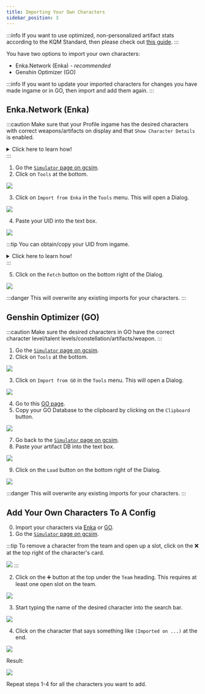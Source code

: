 ```yaml
---
title: Importing Your Own Characters
sidebar_position: 3
---
```


:::info
If you want to use optimized, non-personalized artifact stats according to the KQM Standard, then please check out [this guide](/guides/substat_optimizer).
:::

You have two options to import your own characters:
- Enka.Network (Enka) - *recommended*
- Genshin Optimizer (GO)

:::info
If you want to update your imported characters for changes you have made ingame or in GO, then import and add them again.
:::

## Enka.Network (Enka)

:::caution
Make sure that your Profile ingame has the desired characters with correct weapons/artifacts on display and that `Show Character Details` is enabled. 
<details>
    <summary>Click here to learn how!</summary>

1. Open the Paimon Menu.

![](char_01.png)

2. Click on the pencil on the top right of your namecard.

![](char_02.png)

3. Click on `Edit Profile`.

![](char_03.png)

4. Check that the `Character Showcase` is showing the desired characters.
5. Check that `Show Character Details` is enabled.

![](char_04.png)

</details>
:::

1. Go the [`Simulator` page on gcsim](https://gcsim.app/simulator). 
2. Click on `Tools` at the bottom.

![](char_05.png)

3. Click on `Import from Enka` in the `Tools` menu. This will open a Dialog.

![](char_06.png)

4. Paste your UID into the text box.

![](char_07.png)

:::tip
You can obtain/copy your UID from ingame.

<details>
    <summary>Click here to learn how!</summary>

1. Open the Paimon Menu.

![](char_01.png)

2. Click in the highlighted area to copy your UID to the clipboard.

![](char_08.png)

</details>
:::

5. Click on the `Fetch` button on the bottom right of the Dialog. 

![](char_09.png)

:::danger
This will overwrite any existing imports for your characters.
:::

## Genshin Optimizer (GO)

:::caution
Make sure the desired characters in GO have the correct character level/talent levels/constellation/artifacts/weapon.
:::

1. Go the [`Simulator` page on gcsim](https://gcsim.app/simulator). 
2. Click on `Tools` at the bottom.

![](char_05.png)

3. Click on `Import from GO` in the `Tools` menu. This will open a Dialog.

![](char_10.png)

4. Go to this [GO page](https://frzyc.github.io/genshin-optimizer/#/setting).
5. Copy your GO Database to the clipboard by clicking on the `Clipboard` button.

![](char_11.png)

7. Go back to the [`Simulator` page on gcsim](https://gcsim.app/simulator).
8. Paste your artifact DB into the text box.

![](char_12.png)

9. Click on the `Load` button on the bottom right of the Dialog.

![](char_13.png)

:::danger
This will overwrite any existing imports for your characters.
:::

## Add Your Own Characters To A Config

0. Import your characters via [Enka](#enkanetwork-enka) or [GO](#genshin-optimizer-go).
1. Go the [`Simulator` page on gcsim](https://gcsim.app/simulator). 

:::tip
To remove a character from the team and open up a slot, click on the ❌ at the top right of the character's card.

![](char_15.png)
:::

2. Click on the ➕ button at the top under the `Team` heading. This requires at least one open slot on the team. 

![](char_14.png)

3. Start typing the name of the desired character into the search bar.

![](char_16.png)

4. Click on the character that says something like `(Imported on ...)` at the end.

![](char_17.png)

Result:

![](char_18.png)

Repeat steps 1-4 for all the characters you want to add.
